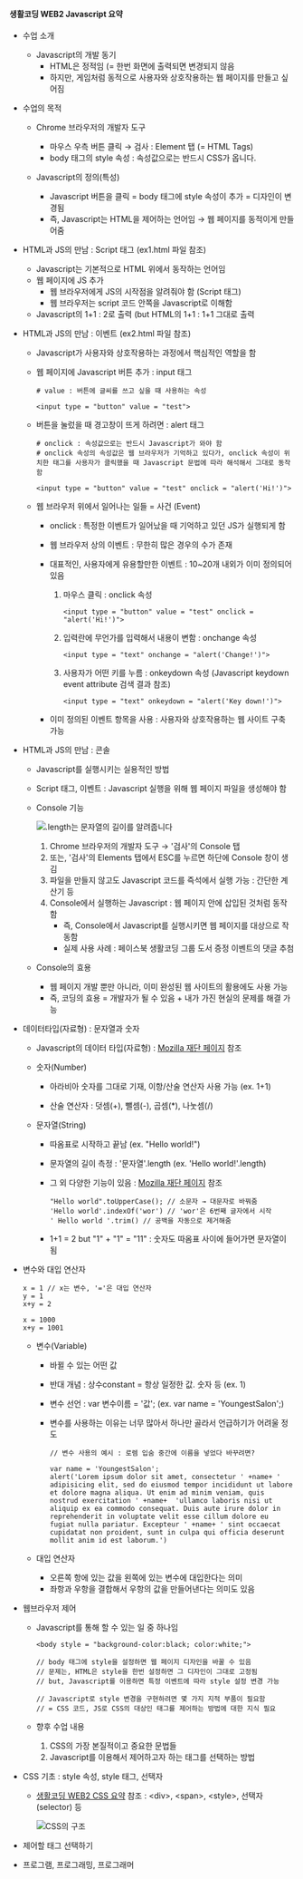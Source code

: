 #### 생활코딩 WEB2 Javascript 요약



- 수업 소개

  - Javascript의 개발 동기
    -  HTML은 정적임 (= 한번 화면에 출력되면 변경되지 않음
    - 하지만, 게임처럼 동적으로 사용자와 상호작용하는 웹 페이지를 만들고 싶어짐

- 수업의 목적

  - Chrome 브라우저의 개발자 도구

    - 마우스 우측 버튼 클릭 → 검사 : Element 탭 (= HTML Tags)
    - body 태그의 style 속성 : 속성값으로는 반드시 CSS가 옵니다.

  - Javascript의 정의(특성)

    - Javascript 버튼을 클릭 = body 태그에 style 속성이 추가 = 디자인이 변경됨
    - 즉, Javascript는 HTML을 제어하는 언어임 → 웹 페이지를 동적이게 만들어줌



- HTML과 JS의 만남 : Script 태그 (ex1.html 파일 참조)
  - Javascript는 기본적으로 HTML 위에서 동작하는 언어임
  - 웹 페이지에 JS 추가
    - 웹 브라우저에게 JS의 시작점을 알려줘야 함 (Script 태그)
    - 웹 브라우저는 script 코드 안쪽을 Javascript로 이해함
  - Javascript의 1+1 : 2로 출력 (but HTML의 1+1 : 1+1 그대로 출력



- HTML과 JS의 만남 : 이벤트 (ex2.html 파일 참조)

  - Javascript가 사용자와 상호작용하는 과정에서 핵심적인 역할을 함

  - 웹 페이지에 Javascript 버튼 추가 : input 태그

    ~~~
    # value : 버튼에 글씨를 쓰고 싶을 때 사용하는 속성
    
    <input type = "button" value = "test">
    ~~~

  - 버튼을 눌렀을 때 경고창이 뜨게 하려면 : alert 태그

    ~~~
    # onclick : 속성값으로는 반드시 Javascript가 와야 함
    # onclick 속성의 속성값은 웹 브라우저가 기억하고 있다가, onclick 속성이 위치한 태그를 사용자가 클릭했을 때 Javascript 문법에 따라 해석해서 그대로 동작함
    
    <input type = "button" value = "test" onclick = "alert('Hi!')">
    ~~~

  - 웹 브라우저 위에서 일어나는 일들 = 사건 (Event)

    - onclick : 특정한 이벤트가 일어났을 때 기억하고 있던 JS가 실행되게 함

    - 웹 브라우저 상의 이벤트 : 무한히 많은 경우의 수가 존재

    - 대표적인, 사용자에게 유용할만한 이벤트 : 10~20개 내외가 이미 정의되어 있음

      1. 마우스 클릭 : onclick 속성

         ~~~
         <input type = "button" value = "test" onclick = "alert('Hi!')">
         ~~~

      2. 입력란에 무언가를 입력해서 내용이 변함 : onchange 속성

         ~~~
         <input type = "text" onchange = "alert('Change!')">
         ~~~

      3. 사용자가 어떤 키를 누름 : onkeydown 속성 (Javascript keydown event attribute 검색 결과 참조)

         ~~~
         <input type = "text" onkeydown = "alert('Key down!')">
         ~~~

    - 이미 정의된 이벤트 항목을 사용 : 사용자와 상호작용하는 웹 사이트 구축 가능



- HTML과 JS의 만남 : 콘솔

  - Javascript를 실행시키는 실용적인 방법

  - Script 태그, 이벤트 : Javascript 실행을 위해 웹 페이지 파일을 생성해야 함

  - Console 기능

    ![.length는 문자열의 길이를 알려줍니다](https://github.com/YoungestSalon/Outputs/blob/master/Online%20Course/Youtube_LifeCoding_WEB2_Javascript/console_example.JPG?raw=true)

    1. Chrome 브라우저의 개발자 도구 → '검사'의 Console 탭
    2. 또는, '검사'의 Elements 탭에서 ESC를 누르면 하단에 Console 창이 생김
    3. 파일을 만들지 않고도 Javascript 코드를 즉석에서 실행 가능 : 간단한 계산기 등
    4. Console에서 실행하는 Javascript : 웹 페이지 안에 삽입된 것처럼 동작함
       - 즉, Console에서 Javascript를 실행시키면 웹 페이지를 대상으로 작동함
       - 실제 사용 사례 : 페이스북 생활코딩 그룹 도서 증정 이벤트의 댓글 추첨

  - Console의 효용

    - 웹 페이지 개발 뿐만 아니라, 이미 완성된 웹 사이트의 활용에도 사용 가능
    - 즉, 코딩의 효용 = 개발자가 될 수 있음 + 내가 가진 현실의 문제를 해결 가능


- 데이터타입(자료형) : 문자열과 숫자

  - Javascript의 데이터 타입(자료형) : [Mozilla 재단 페이지](https://developer.mozilla.org/en-US/docs/Web/JavaScript/Data_structures) 참조

  - 숫자(Number) 

    - 아라비아 숫자를 그대로 기재, 이항/산술 연산자 사용 가능 (ex. 1+1)

    - 산술 연산자 : 덧셈(+), 뺄셈(-), 곱셈(*), 나눗셈(/)

  - 문자열(String) 

    - 따옴표로 시작하고 끝남 (ex. "Hello world!")

    - 문자열의 길이 측정 : '문자열'.length (ex. 'Hello world!'.length)

    - 그 외 다양한 기능이 있음 : [Mozilla 재단 페이지](https://developer.mozilla.org/en-US/docs/Web/JavaScript/Reference/Global_Objects/String/length) 참조

      ~~~
      "Hello world".toUpperCase(); // 소문자 → 대문자로 바꿔줌
      'Hello world'.indexOf('wor') // 'wor'은 6번째 글자에서 시작
      '	Hello world	'.trim() // 공백을 자동으로 제거해줌
      ~~~

    - 1+1 = 2 but "1" + "1" = "11" : 숫자도 따옴표 사이에 들어가면 문자열이 됨



- 변수와 대입 연산자

  ~~~
  x = 1 // x는 변수, '='은 대입 연산자
  y = 1
  x+y = 2
  
  x = 1000
  x+y = 1001
  ~~~

  - 변수(Variable) 

    - 바뀔 수 있는 어떤 값 

    - 반대 개념 : 상수constant  = 항상 일정한 값. 숫자 등 (ex. 1)

    - 변수 선언 : var 변수이름 = '값'; (ex. var name = 'YoungestSalon';)

    - 변수를 사용하는 이유는 너무 많아서 하나만 골라서 언급하기가 어려울 정도

      ~~~
      // 변수 사용의 예시 : 로렘 입숨 중간에 이름을 넣었다 바꾸려면?
      
      var name = 'YoungestSalon';
      alert('Lorem ipsum dolor sit amet, consectetur ' +name+ ' adipisicing elit, sed do eiusmod tempor incididunt ut labore et dolore magna aliqua. Ut enim ad minim veniam, quis nostrud exercitation ' +name+  'ullamco laboris nisi ut aliquip ex ea commodo consequat. Duis aute irure dolor in reprehenderit in voluptate velit esse cillum dolore eu fugiat nulla pariatur. Excepteur ' +name+ ' sint occaecat cupidatat non proident, sunt in culpa qui officia deserunt mollit anim id est laborum.')
      ~~~

  - 대입 연산자 

    - 오른쪽 항에 있는 값을 왼쪽에 있는 변수에 대입한다는 의미
    - 좌항과 우항을 결합해서 우항의 값을 만들어낸다는 의미도 있음



- 웹브라우저 제어

  - Javascript를 통해 할 수 있는 일 중 하나임

    ~~~
    <body style = "background-color:black; color:white;">
    
    // body 태그에 style을 설정하면 웹 페이지 디자인을 바꿀 수 있음
    // 문제는, HTML은 style을 한번 설정하면 그 디자인이 그대로 고정됨
    // but, Javascript를 이용하면 특정 이벤트에 따라 style 설정 변경 가능
    
    // Javascript로 style 변경을 구현하려면 몇 가지 지적 부품이 필요함
    // = CSS 코드, JS로 CSS의 대상인 태그를 제어하는 방법에 대한 지식 필요
    ~~~

  - 향후 수업 내용

    1. CSS의 가장 본질적이고 중요한 문법들
    2. Javascript를 이용해서 제어하고자 하는 태그를 선택하는 방법



- CSS 기초 : style 속성, style 태그, 선택자

  - [생활코딩 WEB2 CSS 요약](https://github.com/YoungestSalon/Outputs/blob/master/Online%20Course/Youtube_LifeCoding_WEB2_CSS/Youtube_LifeCoding_WEB2_CSS_v1.md) 참조 : \<div>, \<span>, \<style>, 선택자(selector) 등

    ![CSS의 구조](https://github.com/YoungestSalon/Outputs/raw/master/Online%20Course/Youtube_LifeCoding_WEB2_CSS/CSS_structure.JPG?raw=true)



- 제어할 태그 선택하기





- 프로그램, 프로그래밍, 프로그래머